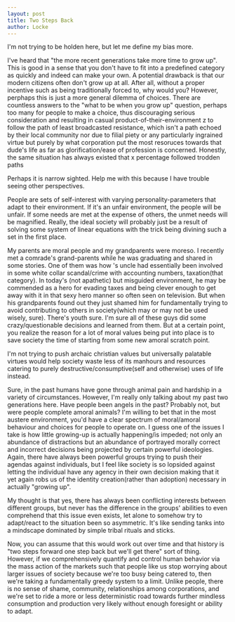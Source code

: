 ```yaml
---
layout: post
title: Two Steps Back
author: Locke
---
```

I'm not trying to be holden here, but let me define my bias more.


I've heard that "the more recent generations take more time to grow up". This is good in a sense that you don't have to fit into a predefined category as quickly and indeed can make your own. A potential drawback is that our modern citizens often don't grow up at all. After all, without a proper incentive such as being traditionally forced to, why would you? However, perphaps this is just a more general dilemma of choices. There are countless answers to the "what to be when you grow up" question, perhaps too many for people to make a choice, thus discouraging serious consideration and resulting in casual product-of-their-environment z to follow the path of least broadcasted resistance, which isn't a path echoed by their local community nor due to filial piety or any particularly ingrained virtue but purely by what corporation put the most resoruces towards that dude's life as far as glorification/ease of profession is concerned. Honestly, the same situation has always existed that x percentage followed trodden paths 

Perhaps it is narrow sighted. Help me with this because I have trouble seeing other perspectives.

People are sets of self-interest with varying personality-parameters that adapt to their environment. If it's an unfair environment, the people will be unfair. If some needs are met at the expense of others, the unmet needs will be magnified. Really, the ideal society will probably just be a result of solving some system of linear equations with the trick being divining such a set in the first place.

My parents are moral people and my grandparents were moreso. I recently met a comrade's grand-parents while he was graduating and shared in some stories. One of them was how <friend>'s uncle had essentially been involved in some white collar scandal/crime with accounting numbers, taxation(that category). In today's (not apathetic) but misguided environment, he may be commended as a hero for evading taxes and being clever enough to get away with it in that sexy hero manner so often seen on television. But when his grandparents found out they just shamed him for fundamentally trying to avoid contributing to others in society(which may or may not be used wisely, sure).
There's youth sure. I'm sure all of these guys did some crazy/questionable decisions and learned from them. But at a certain point, you realize the reason for a lot of moral values being put into place is to save society the time of starting from some new amoral scratch point.

I'm not trying to push archaic christian values but universally palatable virtues would help society waste less of its manhours and resources catering to purely destructive/consumptive(self and otherwise) uses of life instead.

Sure, in the past humans have gone through animal pain and hardship in a variety of circumstances. However, I'm really only talking about my past two generations here. Have people been angels in the past? Probably not, but were people complete amoral animals? I'm willing to bet that in the most austere environment, you'd have a clear spectrum of moral/amoral behaviour and choices for people to operate on. I guess one of the issues I take is how little growing-up is actually happening/is impeded; not only an abundance of distractions but an abundance of portrayed morally correct and incorrect decisions being projected by certain powerful ideologies. Again, there have always been powerful groups trying to push their agendas against individuals, but I feel like society is so lopsided against letting the individual have any agency in their own decision making that it yet again robs us of the identity creation(rather than adoption) necessary in actually "growing up".

My thought is that yes, there has always been conflicting interests between different groups, but never has the difference in the groups' abilities to even comprehend that this issue even exists, let alone to somehow try to adapt/react to the situation been so asymmetric. It's like sending tanks into a mindscape dominated by simple tribal rituals and sticks.

Now, you can assume that this would work out over time and that history is "two steps forward one step back but we'll get there" sort of thing. However, if we comprehensively quantify and control human behavior via the mass action of the markets such that people like us stop worrying about larger issues of society because we're too busy being catered to, then we're taking a fundamentally greedy system to a limit. Unlike people, there is no sense of shame, community, relationships among corporations, and we're set to ride a more or less deterministic road towards further mindless consumption and production very likely without enough foresight or ability to adapt.
